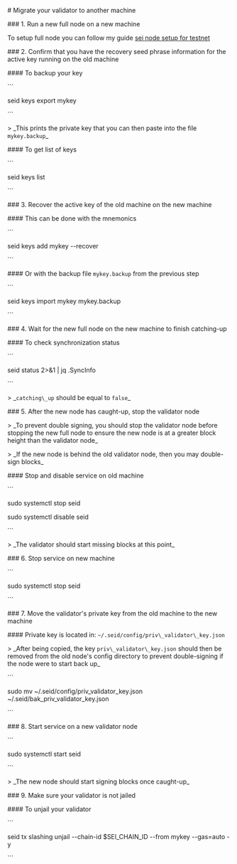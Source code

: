 ﻿\# Migrate your validator to another machine

\### 1. Run a new full node on a new machine

To setup full node you can follow my guide [sei node setup for testnet](https://github.com/kj89/testnet\_manuals/blob/main/sei/README.md)

\### 2. Confirm that you have the recovery seed phrase information for the active key running on the old machine

\#### To backup your key

\```

seid keys export mykey

\```

\> \_This prints the private key that you can then paste into the file `mykey.backup`\_

\#### To get list of keys

\```

seid keys list

\```

\### 3. Recover the active key of the old machine on the new machine

\#### This can be done with the mnemonics

\```

seid keys add mykey --recover

\```

\#### Or with the backup file `mykey.backup` from the previous step

\```

seid keys import mykey mykey.backup

\```

\### 4. Wait for the new full node on the new machine to finish catching-up

\#### To check synchronization status

\```

seid status 2>&1 | jq .SyncInfo

\```

\> \_`catching\_up` should be equal to `false`\_

\### 5. After the new node has caught-up, stop the validator node

\> \_To prevent double signing, you should stop the validator node before stopping the new full node to ensure the new node is at a greater block height than the validator node\_

\> \_If the new node is behind the old validator node, then you may double-sign blocks\_

\#### Stop and disable service on old machine

\```

sudo systemctl stop seid

sudo systemctl disable seid

\```

\> \_The validator should start missing blocks at this point\_

\### 6. Stop service on new machine

\```

sudo systemctl stop seid

\```

\### 7. Move the validator's private key from the old machine to the new machine

\#### Private key is located in: `~/.seid/config/priv\_validator\_key.json`

\> \_After being copied, the key `priv\_validator\_key.json` should then be removed from the old node's config directory to prevent double-signing if the node were to start back up\_

\```

sudo mv ~/.seid/config/priv\_validator\_key.json ~/.seid/bak\_priv\_validator\_key.json

\```

\### 8. Start service on a new validator node

\```

sudo systemctl start seid

\```

\> \_The new node should start signing blocks once caught-up\_

\### 9. Make sure your validator is not jailed

\#### To unjail your validator

\```

seid tx slashing unjail --chain-id $SEI\_CHAIN\_ID --from mykey --gas=auto -y

\```
